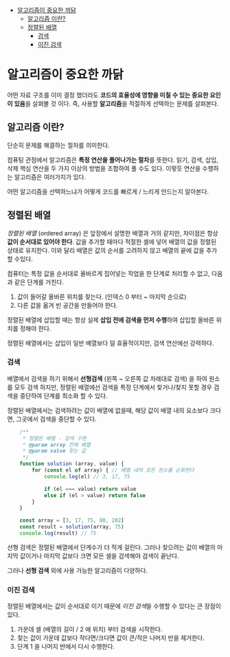 - [알고리즘이 중요한 까닭](#알고리즘이-중요한-까닭)
	- [알고리즘 이란?](#알고리즘-이란)
	- [정렬된 배열](#정렬된-배열)
		- [검색](#검색)
		- [이진 검색](#이진-검색)


#  알고리즘이 중요한 까닭

어떤 자료 구조를 이미 결정 했더라도 **코드의 효율성에 영향을 미칠 수 있는 중요한 요인이 있음**을 살펴볼 것 이다. 즉, 사용할 **알고리즘**을 적절하게 선택하는 문제를 살펴본다.

## 알고리즘 이란?

단순히 문제를 해결하는 절차를 의미한다. 

컴퓨팅 관점에서 알고리즘은 **특정 연산을 풀어나가는 절차**를 뜻한다. 읽기, 검색, 삽입, 삭제 핵심 연산을 두 가지 이상의 방법을 조합하여 풀 수도 있다. 이렇듯 연산을 수행하는 알고리즘은 여러가지가 있다.

어떤 알고리즘을 선택하느냐가 어떻게 코드를 빠르게 / 느리게 만드는지 알아본다.


## 정렬된 배열

*정렬된 배열* (ordered array) 은 앞장에서 설명한 배열과 거의 같지만, 차이점은 항상 **값이 순서대로 있어야 한다**. 값을 추가할 때마다 적절한 셀에 넣어 배열의 값을 정렬된 상태로 유지한다. 이와 달리 배열은 값의 순서를 고려하지 않고 배열의 끝에 값을 추가 할 수있다.

컴퓨터는 특정 값을 순서대로 올바르게 집어넣는 작업을 한 단계로 처리할 수 없고, 다음과 같은 단계를 거친다.

1. 값이 들어갈 올바른 위치를 찾는다. (인덱스 0 부터 ~ 마지막 순으로)
2. 다른 값을 옮겨 빈 공간을 만들어야 한다.

정렬된 배열에 삽입할 때는 항상 실제 **삽입 전에 검색을 먼저 수행**하여 삽입할 올바른 위치를 정해야 한다.

정렬된 배열에서는 삽입이 일반 배열보다 덜 효율적이지만, 검색 연산에선 강력하다.

### 검색

배열에서 검색을 하기 위해서 **선형검색** (왼쪽 ~ 오른쪽 값 차례대로 검색) 을 하여 원소를 모두 검색 하지만, 정렬된 배열에선 검색을 특정 단계에서 찾거나/찾지 못할 경우 검색을 중단하여 단계를 최소화 할 수 있다.

정렬된 배열에서는 검색하려는 값이 배열에 없을때, 해당 값이 배열 내의 요소보다 크다면, 그곳에서 검색을 중단할 수 있다.

``` js
	/**
	 * 정렬된 배열 - 검색 구현
	 * @param array 전체 배열
	 * @param value 찾는 값
	 */
	function solution (array, value) {
		for (const el of array) { // 배열 내의 모든 원소를 순회한다
			console.log(el) // 3, 17, 75

			if (el === value) return value
			else if (el > value) return false	
		}
	}

	const array = [3, 17, 75, 80, 202]
	const result = solution(array, 75)
	console.log(result) // 75
```

선형 검색은 정렬된 배열에서 단계수가 더 적게 걸린다. 그러나 찾으려는 값이 배열의 마지막 값이거나 마지막 값보다 크면 모든 셀을 검색해야 검색이 끝난다.

그러나 **선형 검색** 외에 사용 가능한 알고리즘이 다양하다.

### 이진 검색

정렬된 배열에서는 값이 순서대로 이기 때문에 *이진 검색*을 수행할 수 있다는 큰 장점이  있다.

1. 가운데 셀 (배열의 길이 / 2 에 위치) 부터 검색을 시작한다.
2. 찾는 값이 가운데 값보다 작다면/크다면 값이 큰/작은 나머지 반을 제거한다.
3. 단계 1 을 나머지 반에서 다시 수행한다.